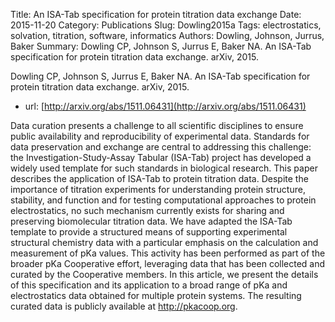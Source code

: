 Title: An ISA-Tab specification for protein titration data exchange
Date: 2015-11-20
Category: Publications
Slug: Dowling2015a
Tags: electrostatics, solvation, titration, software, informatics
Authors: Dowling, Johnson, Jurrus, Baker
Summary: Dowling CP, Johnson S, Jurrus E, Baker NA. An ISA-Tab specification for protein titration data exchange. arXiv, 2015. 

Dowling CP, Johnson S, Jurrus E, Baker NA. An ISA-Tab specification for protein titration data exchange. arXiv, 2015. 

* url: [http://arxiv.org/abs/1511.06431](http://arxiv.org/abs/1511.06431)

Data curation presents a challenge to all scientific disciplines to ensure public availability and reproducibility of experimental data. Standards for data preservation and exchange are central to addressing this challenge: the Investigation-Study-Assay Tabular (ISA-Tab) project has developed a widely used template for such standards in biological research. This paper describes the application of ISA-Tab to protein titration data. Despite the importance of titration experiments for understanding protein structure, stability, and function and for testing computational approaches to protein electrostatics, no such mechanism currently exists for sharing and preserving biomolecular titration data. We have adapted the ISA-Tab template to provide a structured means of supporting experimental structural chemistry data with a particular emphasis on the calculation and measurement of pKa values. This activity has been performed as part of the broader pKa Cooperative effort, leveraging data that has been collected and curated by the Cooperative members. In this article, we present the details of this specification and its application to a broad range of pKa and electrostatics data obtained for multiple protein systems. The resulting curated data is publicly available at http://pkacoop.org.
